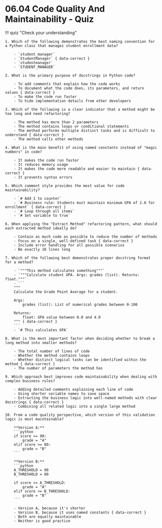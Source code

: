 # 06.04 Code Quality And Maintainability - Quiz

!!! quiz "Check your understanding"

    1. Which of the following demonstrates the best naming convention for a Python class that manages student enrollment data?

        - `student_manager`
        - `StudentManager` { data-correct }
        - `studentmanager`
        - `STUDENT_MANAGER`

    2. What is the primary purpose of docstrings in Python code?

        - To add comments that explain how the code works
        - To document what the code does, its parameters, and return values { data-correct }
        - To make the code run faster
        - To hide implementation details from other developers

    3. Which of the following is a clear indicator that a method might be too long and need refactoring?

        - The method has more than 2 parameters
        - The method contains loops or conditional statements
        - The method performs multiple distinct tasks and is difficult to understand { data-correct }
        - The method calls other methods

    4. What is the main benefit of using named constants instead of "magic numbers" in code?

        - It makes the code run faster
        - It reduces memory usage
        - It makes the code more readable and easier to maintain { data-correct }
        - It prevents syntax errors

    5. Which comment style provides the most value for code maintainability?

        - `# Add 1 to counter`
        - `# Business rule: Students must maintain minimum GPA of 2.0 for enrollment` { data-correct }
        - `# Loop through all items`
        - `# Set variable to true`

    6. When applying the "Extract Method" refactoring pattern, what should each extracted method ideally do?

        - Contain as much code as possible to reduce the number of methods
        - Focus on a single, well-defined task { data-correct }
        - Include error handling for all possible scenarios
        - Be exactly 10 lines long

    7. Which of the following best demonstrates proper docstring format for a method?

        - `"""This method calculates something"""`
        - `"""Calculate student GPA. Args: grades (list). Returns: float."""`
        - ```
        """
        Calculate the Grade Point Average for a student.

        Args:
            grades (list): List of numerical grades between 0-100

        Returns:
            float: GPA value between 0.0 and 4.0
        """ { data-correct }
        ```
        - `# This calculates GPA`

    8. What is the most important factor when deciding whether to break a long method into smaller methods?

        - The total number of lines of code
        - Whether the method contains loops
        - Whether distinct logical tasks can be identified within the method { data-correct }
        - The number of parameters the method has

    9. Which approach best improves code maintainability when dealing with complex business rules?

        - Adding detailed comments explaining each line of code
        - Using shorter variable names to save space
        - Extracting the business logic into well-named methods with clear docstrings { data-correct }
        - Combining all related logic into a single large method

    10. From a code quality perspective, which version of this validation logic is most maintainable?

        **Version A:**
        ```python
        if score >= 90:
            grade = "A"
        elif score >= 80:
            grade = "B"
        ```

        **Version B:**
        ```python
        A_THRESHOLD = 90
        B_THRESHOLD = 80

        if score >= A_THRESHOLD:
            grade = "A"
        elif score >= B_THRESHOLD:
            grade = "B"
        ```

        - Version A, because it's shorter
        - Version B, because it uses named constants { data-correct }
        - Both are equally maintainable
        - Neither is good practice
